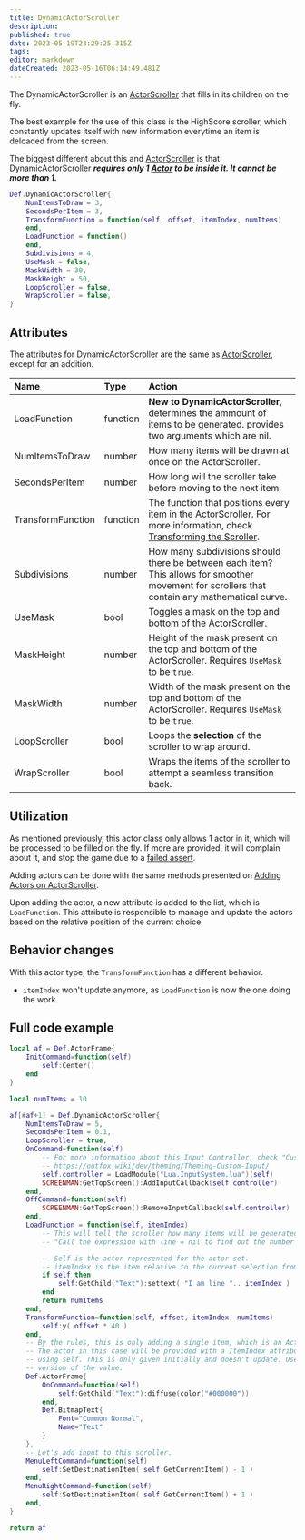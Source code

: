 ```yaml
---
title: DynamicActorScroller
description: 
published: true
date: 2023-05-19T23:29:25.315Z
tags: 
editor: markdown
dateCreated: 2023-05-16T06:14:49.481Z
---
```


The DynamicActorScroller is an [ActorScroller](/en/dev/actors/actortypes/actorscroller/_index) that fills in its children on the fly.

The best example for the use of this class is the HighScore scroller, which constantly updates itself with new
information everytime an item is deloaded from the screen.

The biggest different about this and [ActorScroller](/en/dev/actors/actortypes/actorscroller/_index) is that DynamicActorScroller ***requires only 1 [Actor](/en/dev/actors/actortypes/actor/_index) to be inside it. It cannot be more than 1.***

```lua
Def.DynamicActorScroller{
	NumItemsToDraw = 3,
	SecondsPerItem = 3,
	TransformFunction = function(self, offset, itemIndex, numItems)
	end,
	LoadFunction = function()
	end,
	Subdivisions = 4,
	UseMask = false,
	MaskWidth = 30,
	MaskHeight = 50,
	LoopScroller = false,
	WrapScroller = false,
}
```

## Attributes

The attributes for DynamicActorScroller are the same as [ActorScroller](/en/dev/actors/actortypes/actorscroller/_index), except for an addition.

| Name | Type | Action |
| :--- | :--- | :----- |
LoadFunction |  function |  **New to DynamicActorScroller**, determines the ammount of items to be generated. provides two arguments which are nil.
NumItemsToDraw | number | How many items will be drawn at once on the ActorScroller.
SecondsPerItem | number | How long will the scroller take before moving to the next item.
TransformFunction |  function | The function that positions every item in the ActorScroller. For more information, check [Transforming the Scroller](/en/dev/actors/actortypes/actorscroller/_index#transforming-the-scroller).
Subdivisions |  number |  How many subdivisions should there be between each item? This allows for smoother movement for scrollers that contain any mathematical curve.
UseMask | bool | Toggles a mask on the top and bottom of the ActorScroller.
MaskHeight | number | Height of the mask present on the top and bottom of the ActorScroller. Requires `UseMask` to be `true`.
MaskWidth | number | Width of the mask present on the top and bottom of the ActorScroller. Requires `UseMask` to be `true`.
LoopScroller |  bool | Loops the **selection** of the scroller to wrap around.
WrapScroller |  bool | Wraps the items of the scroller to attempt a seamless transition back.

## Utilization

As mentioned previously, this actor class only allows 1 actor in it, which will be processed to be filled on the fly. If more are provided, it will complain about it, and stop the game due to a [failed assert](https://en.wikipedia.org/wiki/Assertion_(software_development)).

Adding actors can be done with the same methods presented on [Adding Actors on ActorScroller](/en/dev/actors/actortypes/actorscroller/_index#adding-actors).

Upon adding the actor, a new attribute is added to the list, which is `LoadFunction`. This attribute is  responsible to manage and update the actors based on the relative position of the current choice.

## Behavior changes

With this actor type, the `TransformFunction` has a different behavior.

- `itemIndex` won't update anymore, as `LoadFunction` is now the one doing the work.

## Full code example

```lua
local af = Def.ActorFrame{
	InitCommand=function(self)
		self:Center()
	end
}

local numItems = 10

af[#af+1] = Def.DynamicActorScroller{
	NumItemsToDraw = 5,
	SecondsPerItem = 0.1,
	LoopScroller = true,
	OnCommand=function(self)
		-- For more information about this Input Controller, check "Custom Input".
		-- https://outfox.wiki/dev/theming/Theming-Custom-Input/
		self.controller = LoadModule("Lua.InputSystem.lua")(self)
		SCREENMAN:GetTopScreen():AddInputCallback(self.controller)
	end,
	OffCommand=function(self)
		SCREENMAN:GetTopScreen():RemoveInputCallback(self.controller)
	end,
	LoadFunction = function(self, itemIndex)
		-- This will tell the scroller how many items will be generated for the scroller. It just needs a number.
		-- "Call the expression with line = nil to find out the number of lines."

		-- Self is the actor represented for the actor set.
		-- itemIndex is the item relative to the current selection from the user.
		if self then
			self:GetChild("Text"):settext( "I am line ".. itemIndex )
		end
		return numItems
	end,
	TransformFunction=function(self, offset, itemIndex, numItems)
		self:y( offset * 40 )
	end,
	-- By the rules, this is only adding a single item, which is an ActorFrame holding a BitmapText.
	-- The actor in this case will be provided with a ItemIndex attribute attached. This can be accessed
	-- using self. This is only given initially and doesn't update. Use the LoadFunction to get a new
	-- version of the value.
	Def.ActorFrame{
		OnCommand=function(self)
			self:GetChild("Text"):diffuse(color("#000000"))
		end,
		Def.BitmapText{
			Font="Common Normal",
			Name="Text"
		}
	},
	-- Let's add input to this scroller.
	MenuLeftCommand=function(self)
		self:SetDestinationItem( self:GetCurrentItem() - 1 )
	end,
	MenuRightCommand=function(self)
		self:SetDestinationItem( self:GetCurrentItem() + 1 )
	end,
}

return af
```